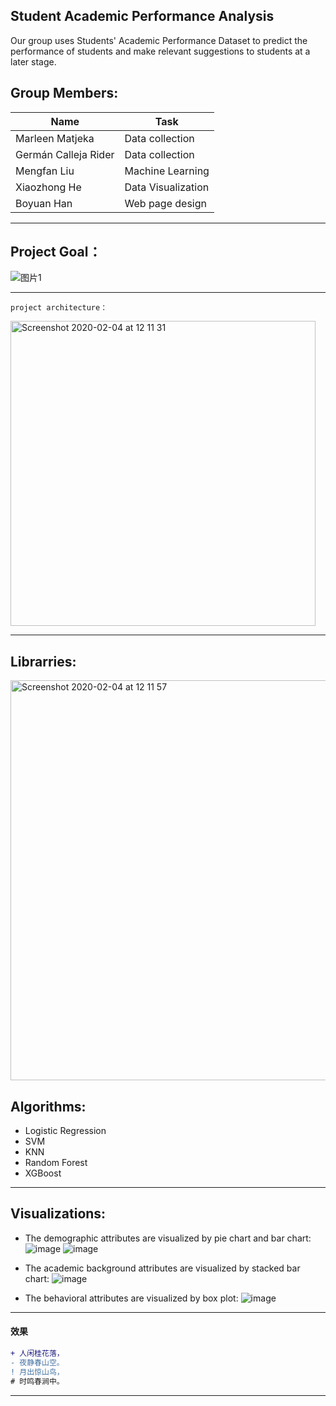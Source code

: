 ## Student Academic Performance Analysis

Our group uses Students' Academic Performance Dataset to predict the performance of students and make relevant suggestions to students at a later stage.


## Group Members:
|Name|Task|
|---|---
|Marleen Matjeka| Data collection
|Germán Calleja Rider| Data collection
|Mengfan Liu| Machine Learning
|Xiaozhong He| Data Visualization
|Boyuan Han| Web page design
****

## Project Goal：
![图片1](https://user-images.githubusercontent.com/58638080/73739833-468b3600-4747-11ea-8d3d-6999674c6553.png)


****
	project architecture：
  <img width="488" alt="Screenshot 2020-02-04 at 12 11 31" src="https://user-images.githubusercontent.com/58638080/73740082-c74a3200-4747-11ea-9e69-f472d8855059.png">
  
****

## Librarries:
<img width="640" alt="Screenshot 2020-02-04 at 12 11 57" src="https://user-images.githubusercontent.com/58638080/73740056-b39ecb80-4747-11ea-8c91-8ecddedc85cc.png">

## Algorithms:
- Logistic Regression
- SVM
- KNN
- Random Forest
- XGBoost

****

## Visualizations:
- The demographic attributes are visualized by pie chart and bar chart:
![image](https://github.com/francisjigo2/pictures/blob/master/pie%20chart.png)
![image](https://github.com/francisjigo2/pictures/blob/master/bar%20chart.png)

- The academic background attributes are visualized by stacked bar chart:
![image](https://github.com/francisjigo2/pictures/blob/master/stacked%20bar%20chart.png)

- The behavioral attributes are visualized by box plot:
![image](https://github.com/francisjigo2/pictures/blob/master/box%20plot.png)

------

#### 效果

```diff
+ 人闲桂花落，
- 夜静春山空。
! 月出惊山鸟，
# 时鸣春涧中。
```

--------------------------------
[csdn]:http://blog.csdn.net/guodongxiaren "我的博客"
[zhihu]:https://www.zhihu.com/people/jellywong "我的知乎，欢迎关注"
[weibo]:http://weibo.com/linpiaochen
[baidu-logo]:http://www.baidu.com/img/bdlogo.gif "百度logo"
[weibo-logo]:/img/weibo.png "点击图片进入我的微博"
[csdn-logo]:/img/csdn.png "我的CSDN博客"
[code-past]:https://img-blog.csdnimg.cn/201908060004034.png
